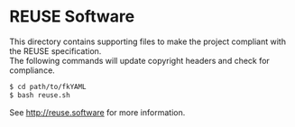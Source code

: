 # REUSE Software

This directory contains supporting files to make the project compliant with the REUSE specification.  
The following commands will update copyright headers and check for compliance.  

```bash
$ cd path/to/fkYAML
$ bash reuse.sh
```

See <http://reuse.software> for more information.  